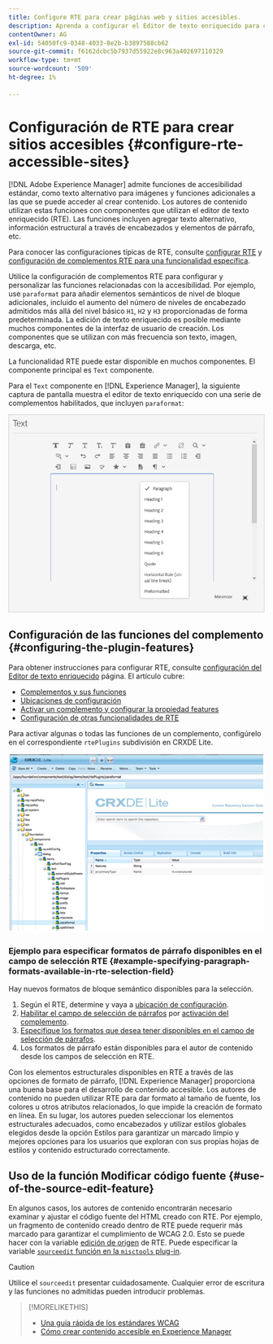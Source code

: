 ```yaml
---
title: Configure RTE para crear páginas web y sitios accesibles.
description: Aprenda a configurar el Editor de texto enriquecido para crear sitios accesibles en [!DNL Adobe Experience Manager].
contentOwner: AG
exl-id: 54050fc9-0348-4033-8e2b-b3897588cb62
source-git-commit: f6162dcbc5b7937d55922e8c963a402697110329
workflow-type: tm+mt
source-wordcount: '509'
ht-degree: 1%

---
```


# Configuración de RTE para crear sitios accesibles {#configure-rte-accessible-sites}

[!DNL Adobe Experience Manager] admite funciones de accesibilidad estándar, como texto alternativo para imágenes y funciones adicionales a las que se puede acceder al crear contenido. Los autores de contenido utilizan estas funciones con componentes que utilizan el editor de texto enriquecido (RTE). Las funciones incluyen agregar texto alternativo, información estructural a través de encabezados y elementos de párrafo, etc.

Para conocer las configuraciones típicas de RTE, consulte [configurar RTE](rich-text-editor.md) y [configuración de complementos RTE para una funcionalidad específica](configure-rich-text-editor-plug-ins.md).

Utilice la configuración de complementos RTE para configurar y personalizar las funciones relacionadas con la accesibilidad. Por ejemplo, use `paraformat` para añadir elementos semánticos de nivel de bloque adicionales, incluido el aumento del número de niveles de encabezado admitidos más allá del nivel básico `H1`, `H2` y `H3` proporcionadas de forma predeterminada. La edición de texto enriquecido es posible mediante muchos componentes de la interfaz de usuario de creación. Los componentes que se utilizan con más frecuencia son texto, imagen, descarga, etc.

La funcionalidad RTE puede estar disponible en muchos componentes. El componente principal es `Text` componente.

Para el `Text` componente en [!DNL Experience Manager], la siguiente captura de pantalla muestra el editor de texto enriquecido con una serie de complementos habilitados, que incluyen `paraformat`:

![Componente Texto RTE en modo de pantalla completa](assets/rte-toolbar-full-screen-mode.png)

## Configuración de las funciones del complemento {#configuring-the-plugin-features}

Para obtener instrucciones para configurar RTE, consulte [configuración del Editor de texto enriquecido](rich-text-editor.md) página. El artículo cubre:

* [Complementos y sus funciones](rich-text-editor.md#aboutplugins)
* [Ubicaciones de configuración](rich-text-editor.md#understand-the-configuration-paths-and-locations)
* [Activar un complemento y configurar la propiedad features](rich-text-editor.md#enable-rte-functionalities-by-activating-plug-ins)
* [Configuración de otras funcionalidades de RTE](rich-text-editor.md#enable-rte-functionalities-by-activating-plug-ins)

Para activar algunas o todas las funciones de un complemento, configúrelo en el correspondiente `rtePlugins` subdivisión en CRXDE Lite.

![CRXDE Lite que muestra un ejemplo rtePlugin](assets/example-rteplugin-crxde-lite.png)

### Ejemplo para especificar formatos de párrafo disponibles en el campo de selección RTE {#example-specifying-paragraph-formats-available-in-rte-selection-field}

Hay nuevos formatos de bloque semántico disponibles para la selección.

1. Según el RTE, determine y vaya a [ubicación de configuración](rich-text-editor.md#understand-the-configuration-paths-and-locations).
1. [Habilitar el campo de selección de párrafos](rich-text-editor.md) por [activación del complemento](rich-text-editor.md#enable-rte-functionalities-by-activating-plug-ins).
1. [Especifique los formatos que desea tener disponibles en el campo de selección de párrafos](rich-text-editor.md).
1. Los formatos de párrafo están disponibles para el autor de contenido desde los campos de selección en RTE.

Con los elementos estructurales disponibles en RTE a través de las opciones de formato de párrafo, [!DNL Experience Manager] proporciona una buena base para el desarrollo de contenido accesible. Los autores de contenido no pueden utilizar RTE para dar formato al tamaño de fuente, los colores u otros atributos relacionados, lo que impide la creación de formato en línea. En su lugar, los autores pueden seleccionar los elementos estructurales adecuados, como encabezados y utilizar estilos globales elegidos desde la opción Estilos para garantizar un marcado limpio y mejores opciones para los usuarios que exploran con sus propias hojas de estilos y contenido estructurado correctamente.

## Uso de la función Modificar código fuente {#use-of-the-source-edit-feature}

En algunos casos, los autores de contenido encontrarán necesario examinar y ajustar el código fuente del HTML creado con RTE. Por ejemplo, un fragmento de contenido creado dentro de RTE puede requerir más marcado para garantizar el cumplimiento de WCAG 2.0. Esto se puede hacer con la variable [edición de origen](rich-text-editor.md#aboutplugins) de RTE. Puede especificar la variable [`sourceedit` función en la `misctools` plug-in](rich-text-editor.md#aboutplugins).

>[!CAUTION]
>
>Utilice el `sourceedit` presentar cuidadosamente. Cualquier error de escritura y las funciones no admitidas pueden introducir problemas.

<!--
TBD ENGREVIEW: Is this only applicable to Classic UI? 

## Adding Support for further HTML Elements and Attributes {#adding-support-for-additional-html-elements-and-attributes}

To further extend the accessibility features of [!DNL Experience Manager], it is possible to extend the existing components based on the RTE (such as the `Text` and `Table` components) with extra elements and attributes.

The following procedure illustrates how to extend the `Table` component with a `Caption` element that provides information about a data table to assistive technology users:

### Example: Add a caption to a table properties dialog {#example-adding-the-caption-to-the-table-properties-dialog}

In the constructor of the `TablePropertiesDialog`, add an extra text input field that is used for editing the caption. Set the `itemId` to `caption` (the DOM attribute’s name) to automatically handle its content.

In a `Table`, set the attribute to the DOM element or or remove it from the DOM element. The dialog in the `config` object passed the value. Set or remove the DOM attributes using the corresponding `CQ.form.rte.Common` methods (`com` is a shortcut for `CQ.form.rte.Common`). Using `CQ.form.rte.Common` methods avoids common pitfalls with browser implementations.

>[!NOTE]
>
>This procedure is only suitable for the classic UI.

### Step-by-step instructions {#step-by-step-instructions}

1. Start CRXDE Lite. For example: [http://localhost:4502/crx/de/](http://localhost:4502/crx/de/)

1. Copy `/libs/cq/ui/widgets/source/widgets/form/rte/commands/Table.js` to `/apps/cq/ui/widgets/source/widgets/form/rte/commands/Table.js`. Create intermediate folders if those do not exist.

1. Copy `/libs/cq/ui/widgets/source/widgets/form/rte/plugins/TablePropertiesDialog.js` to `/apps/cq/ui/widgets/source/widgets/form/rte/plugins/TablePropertiesDialog.js`.

1. Open `/apps/cq/ui/widgets/source/widgets/form/rte/plugins/TablePropertiesDialog.js` file to edit.

1. In the `constructor` method, before the mention of `var dialogRef = this;`, add the following code:

   ```javascript
   editItems.push({
       "itemId": "caption",
       "name": "caption",
       "xtype": "textfield",
       "fieldLabel": CQ.I18n.getMessage("Caption"),
       "value": (this.table && this.table.caption ? this.table.caption.textContent : "")
   });
   ```

1. Open `/apps/cq/ui/widgets/source/widgets/form/rte/commands/Table.js` file.

1. Add the following code at the end of the `transferConfigToTable` method:

   ```javascript
   /**
    * Adds Caption Element
   */
   var captionElement;
   if (dom.firstChild && dom.firstChild.tagName.toLowerCase() == "caption")
   {
      captionElement = dom.firstChild;
   }
   if (config.caption)
   {
       var captionTextNode = document.createTextNode(config.caption)
       if (captionElement)
       {
          dom.replaceNode(captionElement.firstChild,captionTextNode);
       } else
       {
           captionElement = document.createElement("caption");
           captionElement.appendChild(captionTextNode);
           if (dom.childNodes.length>0)
           {
              dom.insertBefore(captionElement, dom.firstChild);
           } else
           {
              dom.appendChild(captionElement);
           }
       }
   } else if (captionElement)
   {
     dom.removeChild(captionElement);
   }
   ```

1. To save your changes, click **[!UICONTROL Save All]**.

## Best practices and limitations {#best-practices-limitations-tips}

* A plain text field is not the only type of input allowed for the value of the caption element. You can use any ExtJS widget, that provides the caption’s value through its `getValue()` method.
* To add editing capabilities for more elements and attributes, ensure that:

  * The `itemId` property for each corresponding field is set to the name of the appropriate DOM attribute (`TablePropertiesDialog`).
  * The attribute is set and/or removed on the DOM element explicitly (`Table`).
-->

>[!MORELIKETHIS]
>
>* [Una guía rápida de los estándares WCAG](/help/compliance/accessibility/quick-guide-wcag.md)
>* [Cómo crear contenido accesible en Experience Manager](/help/sites-cloud/authoring/page-editor/accessible-content.md)
